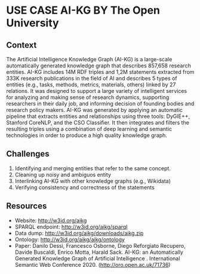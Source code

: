 # USE CASE AI-KG BY The Open University

## Context
The Artificial Intelligence Knowledge Graph (AI-KG) is a large-scale automatically generated knowledge graph that describes 857,658 research entities. AI-KG includes 14M RDF triples and 1,2M statements extracted from 333K research publications in the field of AI and describes 5 types of entities (e.g., tasks, methods, metrics, materials, others) linked by 27 relations. It was designed to support a large variety of intelligent services for analyzing and making sense of research dynamics, supporting researchers in their daily job, and informing decision of founding bodies and research policy makers. AI-KG was generated by applying an automatic pipeline that extracts entities and relationships using three tools: DyGIE++, Stanford CoreNLP, and the CSO Classifier. It then integrates and filters the resulting triples using a combination of deep learning and semantic technologies in order to produce a high quality knowledge graph. 


## Challenges
1. Identifying and merging entities that refer to the same concept.
2. Cleaning up noisy and ambiguos entity
3. Interlinking AI-KG with other knowledge graphs (e.g., Wikidata)
4. Verifying consistency and correctness of the statements

## Resources
- Website: http://w3id.org/aikg
- SPARQL endpoint: http://w3id.org/aikg/sparql
- Data dump: http://w3id.org/aikg/downloads/aikg.zip
- Ontology: http://w3id.org/aikg/aikg/ontology
- Paper: Danilo Dessì, Francesco Osborne, Diego Reforgiato Recupero, Davide Buscaldi, Enrico Motta, Harald Sack. AI-KG: an Automatically Generated Knowledge Graph of Artificial Intelligence . International Semantic Web Conference 2020. (http://oro.open.ac.uk/71736)
